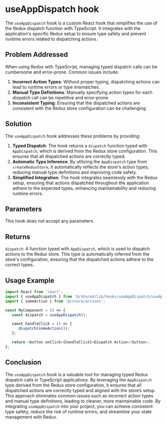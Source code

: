 # useAppDispatch hook
The `useAppDispatch` hook is a custom React hook that simplifies the use of the Redux dispatch function with TypeScript. It integrates with the application's specific Redux setup to ensure type safety and prevent runtime errors related to dispatching actions.

##  Problem Addressed
When using Redux with TypeScript, managing typed dispatch calls can be cumbersome and error-prone. Common issues include:
1. **Incorrect Action Types**: Without proper typing, dispatching actions can lead to runtime errors or type mismatches.
2. **Manual Type Definitions**: Manually specifying action types for each dispatch call can be repetitive and error-prone.
3. **Inconsistent Typing**: Ensuring that the dispatched actions are consistent with the Redux store configuration can be challenging

## Solution
The `useAppDispatch` hook addresses these problems by providing:

1. **Typed Dispatch**: The hook returns a `dispatch` function typed with `AppDispatch`, which is derived from the Redux store configuration. This ensures that all dispatched actions are correctly typed.
2. **Automatic Type Inference**: By utilizing the `AppDispatch` type from `createReduxStore`, it automatically reflects the store's action types, reducing manual type definitions and improving code safety.
3. **Simplified Integration**: The hook integrates seamlessly with the Redux setup, ensuring that actions dispatched throughout the application adhere to the expected types, enhancing maintainability and reducing runtime errors.

## Parameters
This hook does not accept any parameters.

## Returns
`dispatch`: A function typed with `AppDispatch`, which is used to dispatch actions to the Redux store. This type is automatically inferred from the store's configuration, ensuring that the dispatched actions adhere to the correct types.

## Usage Example 
```typescript jsx
import React from 'react';
import { useAppDispatch } from '@/shared/lib/hooks/useAppDispatch/useAppDispatch';
import { someAction } from '@/store/actions';

const MyComponent = () => {
   const dispatch = useAppDispatch();

   const handleClick = () => {
      dispatch(someAction());
   };

   return <button onClick={handleClick}>Dispatch Action</button>;
};
```

## Conclusion
The `useAppDispatch` hook is a valuable tool for managing typed Redux dispatch calls in TypeScript applications. 
By leveraging the `AppDispatch` type derived from the Redux store configuration, it ensures that all dispatched actions are correctly typed and aligned with the store’s setup. 
This approach eliminates common issues such as incorrect action types and manual type definitions, leading to cleaner, more maintainable code. 
By integrating `useAppDispatch` into your project, you can achieve consistent type safety, reduce the risk of runtime errors, and streamline your state management with Redux.
